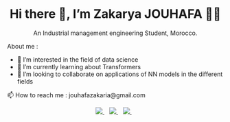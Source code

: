 
<h1 align='center'>
  Hi there 👋, I’m Zakarya JOUHAFA  👨‍💻
</h1>

<p align='center'>
  An Industrial management engineering Student, Morocco.
</p>

<p align='left'>
  About me :
</p>

<p>

- 👀 I’m interested in the field of data science 
- 🌱 I’m currently learning about Transformers
- 💞️ I’m looking to collaborate on applications of NN models in the different fields 

<p align='left'>
   📫 How to reach me : jouhafazakaria@gmail.com
</p>

<p align='center'>
  
  <a href="https://www.linkedin.com/in/zakaryajouhafa/">
    <img src="https://img.shields.io/badge/linkedin-%230077B5.svg?&style=for-the-badge&logo=linkedin&logoColor=white" />
  </a>&nbsp;&nbsp;
  <a href="https://www.instagram.com/zakarya_jouhafa/">
    <img src="https://img.shields.io/badge/instagram-%23E4405F.svg?&style=for-the-badge&logo=instagram&logoColor=white" />        
  </a>&nbsp;&nbsp;
  <a href="https://twitter.com/ZakaryaJouhafa">
    <img src="https://img.shields.io/badge/Twitter-1DA1F2?style=for-the-badge&logo=twitter&logoColor=white" />        
  </a>&nbsp;&nbsp;
  
</p>



<!---
Jouhafa/Jouhafa is a ✨ special ✨ repository because its `README.md` (this file) appears on your GitHub profile.
You can click the Preview link to take a look at your changes.
--->
